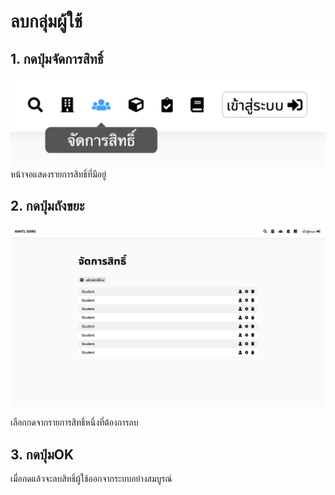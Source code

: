 # ลบกลุ่มผู้ใช้
## 1. กดปุ่มจัดการสิทธิ์
![](../img/navigation-bar/permission-button.png)
 หน้าจอแสดงรายการสิทธิ์ที่มีอยู่
## 2. กดปุ่มถังขยะ
![](../img/manage-role-permission/overall.png)

 เลือกกดจากรายการสิทธิ์หนึ่งที่ต้องการลบ
## 3. กดปุ่มOK
 เมื่อกดแล้วจะลบสิทธิ์ผู้ใช้ออกจากระบบอย่างสมบูรณ์

